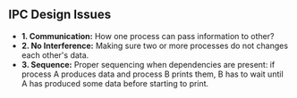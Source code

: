 ## IPC Design Issues
- **1. Communication:** How one process can pass information to other?
- **2. No Interference:** Making sure two or more processes do not changes each other's data.
- **3. Sequence:** Proper sequencing when dependencies are present: if process A produces data and process B prints them, B has to wait until A has produced some data before starting to print.
